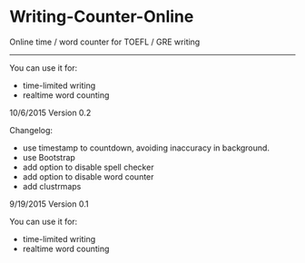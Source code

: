# Writing-Counter-Online
Online time / word counter for TOEFL / GRE writing

---
You can use it for:
* time-limited writing
* realtime word counting

10/6/2015
Version 0.2

Changelog:
* use timestamp to countdown, avoiding inaccuracy in background.
* use Bootstrap
* add option to disable spell checker
* add option to disable word counter
* add clustrmaps


9/19/2015
Version 0.1

You can use it for:
* time-limited writing
* realtime word counting
